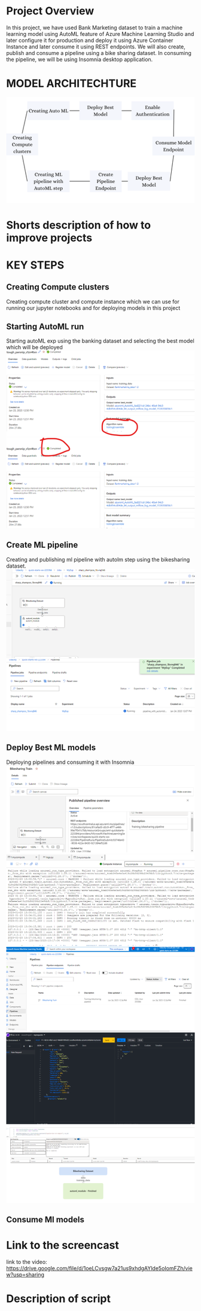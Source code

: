 # Project Overview
In this project, we have used Bank Marketing dataset to train a machine learning model using AutoML feature of Azure Machine Learning Studio and later configure it for production and deploy it using Azure Container Instance and later consume it using REST endpoints. We will also create, publish and consume a pipeline using a bike sharing dataset. In consuming the pipeline, we will be using Insomnia desktop application.

# MODEL ARCHITECHTURE
![GitHub Logo](ProjectOverview.png)


# Shorts description of how to improve projects


# KEY STEPS
## Creating Compute clusters
Creating compute cluster and compute instance which we can use for running our jupyter notebooks and for deploying models in this project
## Starting AutoML run
Starting autoML exp using the banking dataset and selecting the best model which will be deployed
![GitHub Logo](bestmodel.png)
![GitHub Logo](completedexp.png)
## Create ML pipeline
Creating and publishing ml pipeline with autolm step using the bikesharing dataset.
![GitHub Logo](runningpipeline.png)
![GitHub Logo](pipelinejob.png)
## Deploy Best ML models
Deploying pipelines and consuming it with Insomnia
![GitHub Logo](enpointstatus.png)
![GitHub Logo](logsdotpy.png)
![GitHub Logo](pipelineendpoint.png)
![GitHub Logo](requestinsomnia.png)
![GitHub Logo](stepruns.png)
## Consume Ml models

# Link to the screencast
link to the video: https://drive.google.com/file/d/1oeLCvsgw7a21us9xhdgAYlde5oIomFZh/view?usp=sharing

# Description of script
